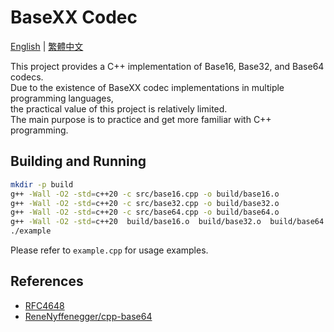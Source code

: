 # BaseXX Codec

<a href="README.md">English</a> | <a href="README.zh-TW.md">繁體中文</a>

This project provides a C++ implementation of Base16, Base32, and Base64 codecs.  
Due to the existence of BaseXX codec implementations in multiple programming languages,   
the practical value of this project is relatively limited.  
The main purpose is to practice and get more familiar with C++ programming.

## Building and Running
```bash
mkdir -p build
g++ -Wall -O2 -std=c++20 -c src/base16.cpp -o build/base16.o
g++ -Wall -O2 -std=c++20 -c src/base32.cpp -o build/base32.o
g++ -Wall -O2 -std=c++20 -c src/base64.cpp -o build/base64.o
g++ -Wall -O2 -std=c++20  build/base16.o  build/base32.o  build/base64.o example.cpp -o example -lm
./example
```
Please refer to `example.cpp` for usage examples.

## References
- [RFC4648](https://datatracker.ietf.org/doc/html/rfc4648)
- [ReneNyffenegger/cpp-base64](https://github.com/ReneNyffenegger/cpp-base64/tree/master)